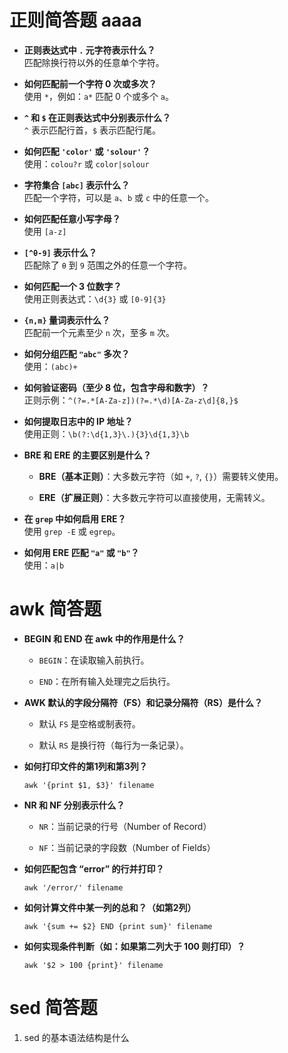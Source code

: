 # 正则简答题 aaaa

- **正则表达式中 `.` 元字符表示什么？**  
    匹配除换行符以外的任意单个字符。
    
- **如何匹配前一个字符 0 次或多次？**  
    使用 `*`，例如：`a*` 匹配 0 个或多个 `a`。
    
- **`^` 和 `$` 在正则表达式中分别表示什么？**  
    `^` 表示匹配行首，`$` 表示匹配行尾。
    
- **如何匹配 `'color'` 或 `'solour'`？**  
    使用：`colou?r` 或 `color|solour`
    
- **字符集合 `[abc]` 表示什么？**  
    匹配一个字符，可以是 `a`、`b` 或 `c` 中的任意一个。
    
- **如何匹配任意小写字母？**  
    使用 `[a-z]`
    
- **`[^θ-9]` 表示什么？**  
    匹配除了 `θ` 到 `9` 范围之外的任意一个字符。
    
- **如何匹配一个 3 位数字？**  
    使用正则表达式：`\d{3}` 或 `[0-9]{3}`
    
- **`{n,m}` 量词表示什么？**  
    匹配前一个元素至少 `n` 次，至多 `m` 次。
    
- **如何分组匹配 `"abc"` 多次？**  
    使用：`(abc)+`
    
- **如何验证密码（至少 8 位，包含字母和数字）？**  
    正则示例：`^(?=.*[A-Za-z])(?=.*\d)[A-Za-z\d]{8,}$`
    
- **如何提取日志中的 IP 地址？**  
    使用正则：`\b(?:\d{1,3}\.){3}\d{1,3}\b`
    
- **BRE 和 ERE 的主要区别是什么？**
    
    - **BRE（基本正则）**：大多数元字符（如 `+`, `?`, `{}`）需要转义使用。
        
    - **ERE（扩展正则）**：大多数元字符可以直接使用，无需转义。
        
- **在 `grep` 中如何启用 ERE？**  
    使用 `grep -E` 或 `egrep`。
    
- **如何用 ERE 匹配 `"a"` 或 `"b"`？**  
    使用：`a|b`

# awk 简答题

- **BEGIN 和 END 在 awk 中的作用是什么？**
    
    - `BEGIN`：在读取输入前执行。
        
    - `END`：在所有输入处理完之后执行。
        
- **AWK 默认的字段分隔符（FS）和记录分隔符（RS）是什么？**
    
    - 默认 `FS` 是空格或制表符。
        
    - 默认 `RS` 是换行符（每行为一条记录）。
        
- **如何打印文件的第1列和第3列？**
    
    `awk '{print $1, $3}' filename`
    
- **NR 和 NF 分别表示什么？**
    
    - `NR`：当前记录的行号（Number of Record）
        
    - `NF`：当前记录的字段数（Number of Fields）
        
- **如何匹配包含 “error” 的行并打印？**
    
    `awk '/error/' filename`
    
- **如何计算文件中某一列的总和？（如第2列）**
    
    `awk '{sum += $2} END {print sum}' filename`
    
- **如何实现条件判断（如：如果第二列大于 100 则打印）？**
    
    `awk '$2 > 100 {print}' filename`


# sed 简答题

1. sed 的基本语法结构是什么


